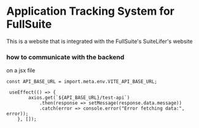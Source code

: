 # Application Tracking System for FullSuite

This is a website that is integrated with the FullSuite's SuiteLifer's website

### how to communicate with the backend

on a jsx file

```
const API_BASE_URL = import.meta.env.VITE_API_BASE_URL;

 useEffect(() => {
        axios.get(`${API_BASE_URL}/test-api`)
            .then(response => setMessage(response.data.message))
            .catch(error => console.error("Error fetching data:", error));
    }, []);
```
